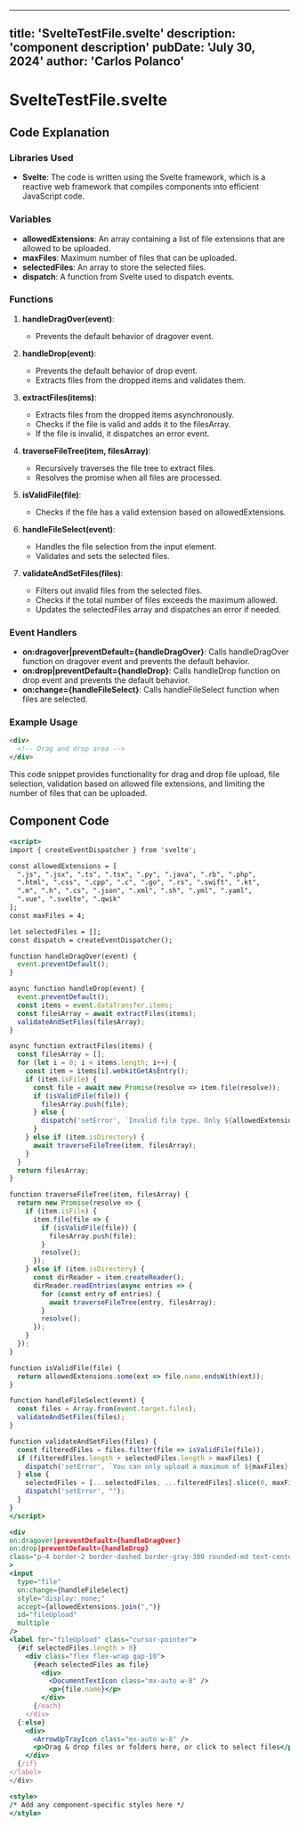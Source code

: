 ---
  title: 'SvelteTestFile.svelte'
  description: 'component description'
  pubDate: 'July 30, 2024'
  author: 'Carlos Polanco'
  ---
  
  
  
  # SvelteTestFile.svelte
  ## Code Explanation

### Libraries Used
- **Svelte**: The code is written using the Svelte framework, which is a reactive web framework that compiles components into efficient JavaScript code.

### Variables
- **allowedExtensions**: An array containing a list of file extensions that are allowed to be uploaded.
- **maxFiles**: Maximum number of files that can be uploaded.
- **selectedFiles**: An array to store the selected files.
- **dispatch**: A function from Svelte used to dispatch events.

### Functions
1. **handleDragOver(event)**:
   - Prevents the default behavior of dragover event.

2. **handleDrop(event)**:
   - Prevents the default behavior of drop event.
   - Extracts files from the dropped items and validates them.

3. **extractFiles(items)**:
   - Extracts files from the dropped items asynchronously.
   - Checks if the file is valid and adds it to the filesArray.
   - If the file is invalid, it dispatches an error event.

4. **traverseFileTree(item, filesArray)**:
   - Recursively traverses the file tree to extract files.
   - Resolves the promise when all files are processed.

5. **isValidFile(file)**:
   - Checks if the file has a valid extension based on allowedExtensions.

6. **handleFileSelect(event)**:
   - Handles the file selection from the input element.
   - Validates and sets the selected files.

7. **validateAndSetFiles(files)**:
   - Filters out invalid files from the selected files.
   - Checks if the total number of files exceeds the maximum allowed.
   - Updates the selectedFiles array and dispatches an error if needed.

### Event Handlers
- **on:dragover|preventDefault={handleDragOver}**: Calls handleDragOver function on dragover event and prevents the default behavior.
- **on:drop|preventDefault={handleDrop}**: Calls handleDrop function on drop event and prevents the default behavior.
- **on:change={handleFileSelect}**: Calls handleFileSelect function when files are selected.

### Example Usage
```html
<div>
  <!-- Drag and drop area -->
</div>
```

This code snippet provides functionality for drag and drop file upload, file selection, validation based on allowed file extensions, and limiting the number of files that can be uploaded.
  
  ## Component Code
  ```jsx
  <script>
  import { createEventDispatcher } from 'svelte';

  const allowedExtensions = [
    ".js", ".jsx", ".ts", ".tsx", ".py", ".java", ".rb", ".php",
    ".html", ".css", ".cpp", ".c", ".go", ".rs", ".swift", ".kt",
    ".m", ".h", ".cs", ".json", ".xml", ".sh", ".yml", ".yaml",
    ".vue", ".svelte", ".qwik"
  ];
  const maxFiles = 4;

  let selectedFiles = [];
  const dispatch = createEventDispatcher();

  function handleDragOver(event) {
    event.preventDefault();
  }

  async function handleDrop(event) {
    event.preventDefault();
    const items = event.dataTransfer.items;
    const filesArray = await extractFiles(items);
    validateAndSetFiles(filesArray);
  }

  async function extractFiles(items) {
    const filesArray = [];
    for (let i = 0; i < items.length; i++) {
      const item = items[i].webkitGetAsEntry();
      if (item.isFile) {
        const file = await new Promise(resolve => item.file(resolve));
        if (isValidFile(file)) {
          filesArray.push(file);
        } else {
          dispatch('setError', `Invalid file type. Only ${allowedExtensions.join(", ")} files are allowed.`);
        }
      } else if (item.isDirectory) {
        await traverseFileTree(item, filesArray);
      }
    }
    return filesArray;
  }

  function traverseFileTree(item, filesArray) {
    return new Promise(resolve => {
      if (item.isFile) {
        item.file(file => {
          if (isValidFile(file)) {
            filesArray.push(file);
          }
          resolve();
        });
      } else if (item.isDirectory) {
        const dirReader = item.createReader();
        dirReader.readEntries(async entries => {
          for (const entry of entries) {
            await traverseFileTree(entry, filesArray);
          }
          resolve();
        });
      }
    });
  }

  function isValidFile(file) {
    return allowedExtensions.some(ext => file.name.endsWith(ext));
  }

  function handleFileSelect(event) {
    const files = Array.from(event.target.files);
    validateAndSetFiles(files);
  }

  function validateAndSetFiles(files) {
    const filteredFiles = files.filter(file => isValidFile(file));
    if (filteredFiles.length + selectedFiles.length > maxFiles) {
      dispatch('setError', `You can only upload a maximum of ${maxFiles} files.`);
    } else {
      selectedFiles = [...selectedFiles, ...filteredFiles].slice(0, maxFiles);
      dispatch('setError', "");
    }
  }
</script>

<div
  on:dragover|preventDefault={handleDragOver}
  on:drop|preventDefault={handleDrop}
  class="p-4 border-2 border-dashed border-gray-300 rounded-md text-center cursor-pointer mb-4 h-96 w-96 flex overflow-y-scroll items-center justify-center"
>
  <input
    type="file"
    on:change={handleFileSelect}
    style="display: none;"
    accept={allowedExtensions.join(",")}
    id="fileUpload"
    multiple
  />
  <label for="fileUpload" class="cursor-pointer">
    {#if selectedFiles.length > 0}
      <div class="flex flex-wrap gap-10">
        {#each selectedFiles as file}
          <div>
            <DocumentTextIcon class="mx-auto w-8" />
            <p>{file.name}</p>
          </div>
        {/each}
      </div>
    {:else}
      <div>
        <ArrowUpTrayIcon class="mx-auto w-8" />
        <p>Drag & drop files or folders here, or click to select files</p>
      </div>
    {/if}
  </label>
</div>

<style>
/* Add any component-specific styles here */
</style>
  ```
  